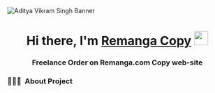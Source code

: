 ![Aditya Vikram Singh Banner](https://sun1-87.userapi.com/PjS85xQpRUOnyBTPf-W1Qw2ZYHnujUWxDaxBCw/V3yhGcmNVtI.jpg)

<h1 align="center">Hi there, I'm <a href="#" target="_blank">Remanga Copy</a> 
<img src="https://github.com/blackcater/blackcater/raw/main/images/Hi.gif" height="32"/></h1>
<h3 align="center">Freelance Order on Remanga.com Copy web-site</h3>

<!-- ## 👋 &nbsp;Hey there! I'm Aditya -->

### 👨🏻‍💻 &nbsp;About Project
